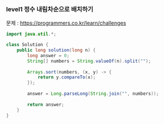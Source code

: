### level1 정수 내림차순으로 배치하기

문제 : https://programmers.co.kr/learn/challenges

```java
import java.util.*;

class Solution {
    public long solution(long n) {
        long answer = 0;
        String[] numbers = String.valueOf(n).split("");
        
        Arrays.sort(numbers, (x, y) -> {
            return y.compareTo(x);
        });
        
        answer = Long.parseLong(String.join("", numbers));
        
        return answer;
    }
}
```